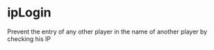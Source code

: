 # ipLogin
Prevent the entry of any other player in the name of another player by checking his IP






